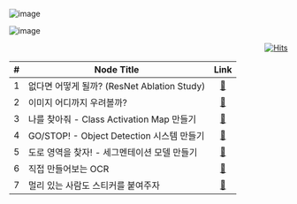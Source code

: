 ![image](https://user-images.githubusercontent.com/70171637/174008228-6bdec8e4-cafa-4c6f-92db-0e8705ebd6d5.png)


![image](https://user-images.githubusercontent.com/70171637/174025312-ee0200c8-62ac-402f-8fd3-a82ce056a83a.png)

<div align=right>
  
[![Hits](https://hits.seeyoufarm.com/api/count/incr/badge.svg?url=https%3A%2F%2Fgithub.com%2Fnidolight%2FAIffel_GoingDeeper&count_bg=%23A2A2A2&title_bg=%23000000&icon=livejournal.svg&icon_color=%23FBDA6B&title=hits&edge_flat=false)](https://hits.seeyoufarm.com)
  
</div>


|#|Node Title|Link|
|:--:|--|:--:|
|1|없다면 어떻게 될까? (ResNet Ablation Study)|[🔗][E-01]|
|2|이미지 어디까지 우려볼까?|[🔗][E-02]|
|3|나를 찾아줘 - Class Activation Map 만들기|[🔗][E-03]|
|4|GO/STOP! - Object Detection 시스템 만들기|[🔗][E-04]|
|5|도로 영역을 찾자! - 세그멘테이션 모델 만들기|[🔗][E-05]|
|6|직접 만들어보는 OCR|[🔗][E-06]|
|7|멀리 있는 사람도 스티커를 붙여주자|[🔗][E-07]|



[E-01]: https://github.com/nidolight/AIffel_GoingDeeper/blob/main/%5BG-01%5DResNet34_50/%5BG-01%5DResNet34_50.ipynb

[E-02]: https://github.com/nidolight/AIffel_GoingDeeper/blob/main/%5BG-04%5DCutmix_Mixup_augmentation/%5BG_04%5DCutmix_Mixup_augmentation.ipynb

[E-03]: https://github.com/nidolight/AIffel_GoingDeeper/blob/main/%5BG-06%5DCAM_gradCAM_IoU/%5BG-06%5DCAM_gradCAM_IoU.ipynb

[E-04]: https://github.com/nidolight/AIffel_GoingDeeper/blob/main/%5BG-08%5DKIITI_object_detection/%5BG_08%5DKITTI_Object_Detection.ipynb

[E-05]: https://github.com/nidolight/AIffel_GoingDeeper/blob/main/%5BG-10%5DKITTI_Object_Segmentation/%5BG_10%5DKITTI_Object_Segmentation.ipynb

[E-06]: https://github.com/nidolight/AIffel_GoingDeeper/blob/main/%5BG-12%5DEnd_to_End_OCR/%5BG_12%5DEnd_to_End_OCR.ipynb

[E-07]: https://github.com/nidolight/AIffel_GoingDeeper/blob/main/%5BG-14%5DMultiface_Detection/%5BG-14%5DMultiface_Detection.ipynb



